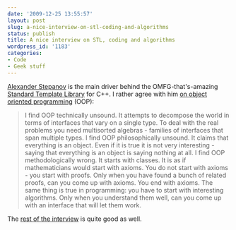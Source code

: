 ```yaml
---
date: '2009-12-25 13:55:57'
layout: post
slug: a-nice-interview-on-stl-coding-and-algorithms
status: publish
title: A nice interview on STL, coding and algorithms
wordpress_id: '1183'
categories:
- Code
- Geek stuff
---
```


[Alexander Stepanov](http://en.wikipedia.org/wiki/Alexander_Stepanov) is the main driver behind the OMFG-that's-amazing[ Standard Template Library](http://www.sgi.com/tech/stl/) for C++. I rather agree with him [on object oriented programming](http://www.antiquark.com/escape/public_html/stepanovusa.html) (OOP):


> I find OOP technically unsound. It attempts to decompose the world in terms of interfaces that vary on a single type. To deal with the real problems you need multisorted algebras - families of interfaces that span multiple types. I find OOP philosophically unsound. It claims that everything is an object. Even if it is true it is not very interesting - saying that everything is an object is saying nothing at all. I find OOP methodologically wrong. It starts with classes. It is as if mathematicians would start with axioms. You do not start with axioms - you start with proofs. Only when you have found a bunch of related proofs, can you come up with axioms. You end with axioms. The same thing is true in programming: you have to start with interesting algorithms. Only when you understand them well, can you come up with an interface that will let them work.


The [rest of the interview](http://www.antiquark.com/escape/public_html/stepanovusa.html) is quite good as well.
